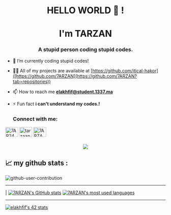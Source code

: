 <h1 align="center">HELLO WORLD  👋 !
<h1 align="center"> I'm TARZAN </h1>
<h3 align="center">A stupid person coding stupid codes.</h3>
  
  
- 🔭 I’m currently coding stupid codes!

- 👨‍💻 All of my projects are available at [https://github.com/itical-hakor]([https://github.com/7ARZAN](https://github.com/7ARZAN?tab=repositories))

- 📫 How to reach me **elakhfif@student.1337.ma**

- ⚡ Fun fact  **i can't understand my codes.!**

  
 
  <h3 align="left">Connect with me:</h3>
<p align="left">
<a href="https://twitter.com/7AR24N" target="blank"><img align="center" src="https://raw.githubusercontent.com/rahuldkjain/github-profile-readme-generator/master/src/images/icons/Social/twitter-alt.svg" alt="7AR24N" height="30" width="40" /></a>
<a href="https://instagram.com/tarzaannnnnn" target="blank"><img align="center" src="https://raw.githubusercontent.com/rahuldkjain/github-profile-readme-generator/master/src/images/icons/Social/instagram.svg" alt="tarzaannnnnn" height="30" width="40" /></a>
<a href="https://discord.gg/7ARZAN#3357" target="blank"><img align="center" src="https://raw.githubusercontent.com/rahuldkjain/github-profile-readme-generator/master/src/images/icons/Social/discord.svg" alt="7ARZAN#3357" height="30" width="40" /></a>
</p>
  
  
  <h3 align="center"
  Visitor count<br>
  <img src="https://profile-counter.glitch.me/7ARZAN/count.svg" />
</p>

📈 my github stats :
---------------

![github-user-contribution](https://user-images.githubusercontent.com/58959408/157782696-8bc9ca49-ca61-4ab5-8b83-49c4e76c1a8f.svg)

</div>

---------------

| [![7ARZAN's GitHub stats](https://github-readme-stats.vercel.app/api?username=7ARZAN&count_private=true&show_icons=true&hide=issues&hide_border=true&theme=jolly)](https://github.com/7ARZAN?tab=repositories) [![7ARZAN's most used languages](https://github-readme-stats.vercel.app/api/top-langs/?username=7ARZAN&layout=compact&hide_border=true&theme=jolly)](https://github.com/7ARZAN?tab=repositories)

---------------
[![elakhfif's 42 stats](https://badge.mediaplus.ma/greenbinary/elakhfif)](https://github.com/oakoudad/badge42)
